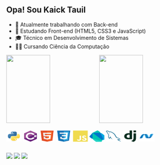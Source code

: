## Opa! Sou Kaick Tauil


- 🔭 Atualmente trabalhando com Back-end
- 🌱 Estudando Front-end (HTML5, CSS3 e JavaScript)
- 🎓 Técnico em Desenvolvimento de Sistemas
- 👨‍💻 Cursando Ciência da Computação

<div style="display = inline_block">
  <img height="180cm" width="48%" src="https://github-readme-stats.vercel.app/api?username=KaickTauil&show_icons=true&theme=radical">
  <img height="180cm" width="48%" src="https://github-readme-stats.vercel.app/api/top-langs/?username=KaickTauil&layout=compact&theme=radical">
</div>

<div style="display: inline_block"><br>
  <img align="center" alt="Kaick-Python" height="30" width="40" src="https://raw.githubusercontent.com/devicons/devicon/master/icons/python/python-original.svg">
  <img align="center" alt="Kaick-Csharp" height="30" width="40" src="https://raw.githubusercontent.com/devicons/devicon/master/icons/csharp/csharp-original.svg">
  <img align="center" alt="Kaick-HTML" height="30" width="40" src="https://raw.githubusercontent.com/devicons/devicon/master/icons/html5/html5-original.svg">
  <img align="center" alt="Kaick-CSS" height="30" width="40" src="https://raw.githubusercontent.com/devicons/devicon/master/icons/css3/css3-original.svg">
  <img align="center" alt="Kaick-Js" height="30" width="40" src="https://raw.githubusercontent.com/devicons/devicon/master/icons/javascript/javascript-plain.svg">
  <img align="center" alt="Kaick-Dart" height="30" width="40" src="https://github.com/devicons/devicon/blob/master/icons/dart/dart-original.svg">
  <img align="center" alt="Kaick-SQL" height="30" width="40" src="https://github.com/devicons/devicon/blob/master/icons/mysql/mysql-original.svg">
  <img align="center" alt="Kaick-Django" height="30" width="40" src="https://github.com/devicons/devicon/blob/master/icons/django/django-plain.svg">
  <img align="center" alt="Kaick-Dotnet" height="30" width="40" src="https://github.com/devicons/devicon/blob/master/icons/dot-net/dot-net-original.svg">
</div>

##

<div> 
  <a href = "mailto:contatorafaballerini@gmail.com"><img src="https://img.shields.io/badge/-Gmail-%23333?style=for-the-badge&logo=gmail&logoColor=white" target="_blank"></a>
  <a href="https://www.linkedin.com/in/rafaella-ballerini-45875016a" target="_blank"><img src="https://img.shields.io/badge/-LinkedIn-%230077B5?style=for-the-badge&logo=linkedin&logoColor=white" target="_blank"></a> 
  <a href = "https://wa.me/qr/Z3QUECVTLZQAD1" target="_blank"> <img src="https://img.shields.io/badge/WhatsApp-25D366?style=for-the-badge&logo=whatsapp&logoColor=white" target="_blank"> </a>
</div>
